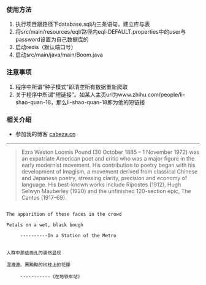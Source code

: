 
### 使用方法

1. 执行项目跟路径下database.sql内三条语句，建立库与表
2. 将src/main/resources/eql/路径内eql-DEFAULT.properties中的user与password设置为自己数据库的
3. 启动redis（默认端口号）
4. 启动src/main/java/main/Boom.java


### 注意事项

1. 程序中所谓“种子模式”即清空所有数据重新爬取
2. 关于程序中所谓“短链接”。如某人主页url为www.zhihu.com/people/li-shao-quan-18，那么li-shao-quan-18即为他的短链接

### 相关介绍

- 参加我的博客
<a href="http://cabeza.cn" target="_blank">cabeza.cn</a>

----


>Ezra Weston Loomis Pound (30 October 1885 – 1 November 1972) was an expatriate American poet and critic who was a major figure in the early modernist movement. His contribution to poetry began with his development of Imagism, a movement derived from classical Chinese and Japanese poetry, stressing clarity, precision and economy of language. His best-known works include Ripostes (1912), Hugh Selwyn Mauberley (1920) and the unfinished 120-section epic, The Cantos (1917–69).

<pre><code>
The apparition of these faces in the crowd

Petals on a wet, black bough

     ----------In a Station of the Metro
     
     
人群中那些面孔的骤然显现

湿漉漉、黑黝黝的树枝上的花瓣

     -----------《在地铁车站》
</code></pre>